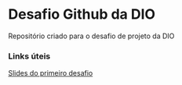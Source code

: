 # Desafio Github da DIO
Repositório criado para o desafio de projeto da DIO

### Links úteis
[Slides do primeiro desafio](https://drive.google.com/file/d/1IZu0qohv1JOmxjEra1lknDiiStU68bl4/view)
